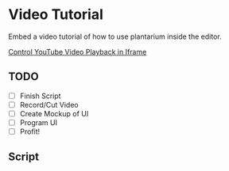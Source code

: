 # Video Tutorial

Embed a video tutorial of how to use plantarium inside the editor.

[Control YouTube Video Playback in Iframe](https://developers.google.com/youtube/iframe_api_reference)

## TODO

- [ ] Finish Script
- [ ] Record/Cut Video
- [ ] Create Mockup of UI
- [ ] Program UI
- [ ] Profit!

## Script
